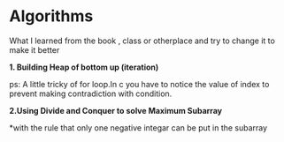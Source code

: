 # Algorithms
What I learned from the book , class or otherplace and try to change it to make it better

<b>1. Building Heap of bottom up (iteration)</b>

ps:
A little tricky of for loop.In c you have to notice the value of index to prevent making contradiction with condition.

<b> 2.Using Divide and Conquer to solve Maximum Subarray</b>

*with the rule that only one negative integar can be put in the subarray


